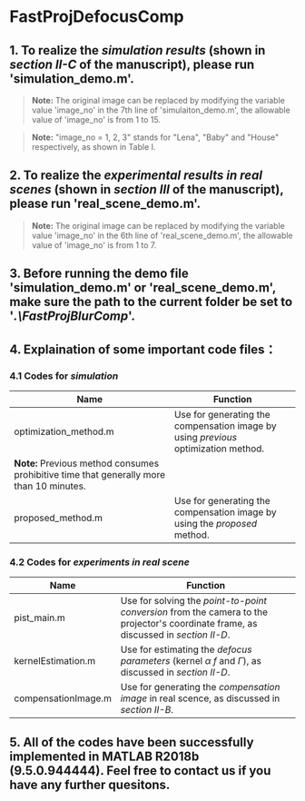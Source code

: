 # FastProjDefocusComp
## 1. To realize the *simulation results* (shown in *section Ⅱ-C* of the manuscript), please run 'simulation_demo.m'.
> **Note:**  The original image can be replaced by modifying the variable value 'image_no' in the 7th line of 'simulaiton_demo.m', the allowable value of 'image_no' is from 1 to 15.

> **Note:**  "image_no = 1, 2, 3" stands for "Lena", "Baby" and "House" respectively, as shown in Table I.

## 2. To realize the *experimental results in real scenes* (shown in *section Ⅲ* of the manuscript), please run 'real_scene_demo.m'.
> **Note:** The original image can be replaced by modifying the variable value 'image_no' in the 6th line of 'real_scene_demo.m', the allowable value of 'image_no' is from 1 to 7.

## 3. Before running the demo file 'simulation_demo.m' or 'real_scene_demo.m', make sure the path to the current folder be set to '*.\FastProjBlurComp*'.

## 4.  Explaination of some important code files：
### 4.1 Codes for *simulation*

|Name|Function|
|----|--------|
|optimization_method.m|Use for generating the compensation image by using *previous* optimization method. 
**Note:** Previous method consumes prohibitive time that generally more than 10 minutes.|
|proposed_method.m|Use for generating the compensation image by using the *proposed* method.|

### 4.2 Codes for *experiments in real scene*

|Name|Function|
|----|--------|
|pist_main.m|Use for solving the *point-to-point conversion* from the camera to the projector's coordinate frame, as discussed in *section Ⅱ-D*.|
|kernelEstimation.m|Use for estimating the *defocus parameters* (kernel *α* *f* and *Γ*), as discussed in *section Ⅱ-D*.|
|compensationImage.m|Use for generating the *compensation image* in real scence, as discussed in *section Ⅱ-B*. |

## 5. All of the codes have been successfully implemented in MATLAB R2018b (9.5.0.944444). Feel free to contact us if you have any further quesitons.




